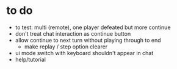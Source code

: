 # to do

* to test: multi (remote), one player defeated but more continue
* don't treat chat interaction as continue button
* allow continue to next turn without playing through to end
  - make replay / step option clearer
* ui mode switch with keyboard shouldn't appear in chat
* help/tutorial
